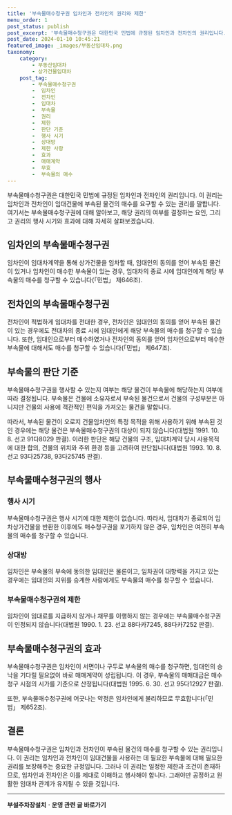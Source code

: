 ```yaml
---
title: '부속물매수청구권 임차인과 전차인의 권리와 제한'
menu_order: 1
post_status: publish
post_excerpt: '부속물매수청구권은 대한민국 민법에 규정된 임차인과 전차인의 권리입니다. 이 권리는 임차인과 전차인이 임대건물에 부속된 물건의 매수를 요구할 수 있는 권리를 말합니다. 여기서는 부속물매수청구권에 대해 알아보고, 해당 권리의 여부를 결정하는 요인, 그리고 권리의 행사 시기와 효과에 대해 자세히 살펴보겠습니다.'
post_date: 2024-01-10 10:45:21
featured_image: _images/부동산임대차.png
taxonomy:
    category:
        - 부동산임대차
        - 상가건물임대차
    post_tag:
        - 부속물매수청구권
        -  임차인
        -  전차인
        -  임대차
        -  부속물
        -  권리
        -  제한
        -  판단 기준
        -  행사 시기
        -  상대방
        -  제한 사항
        -  효과
        -  매매계약
        -  무효
        -  부속물의 매수
---
```



부속물매수청구권은 대한민국 민법에 규정된 임차인과 전차인의 권리입니다. 이 권리는 임차인과 전차인이 임대건물에 부속된 물건의 매수를 요구할 수 있는 권리를 말합니다. 여기서는 부속물매수청구권에 대해 알아보고, 해당 권리의 여부를 결정하는 요인, 그리고 권리의 행사 시기와 효과에 대해 자세히 살펴보겠습니다.

## 임차인의 부속물매수청구권

임차인이 임대차계약을 통해 상가건물을 임차할 때, 임대인의 동의를 얻어 부속된 물건이 있거나 임차인이 매수한 부속물이 있는 경우, 임대차의 종료 시에 임대인에게 해당 부속물의 매수를 청구할 수 있습니다(「민법」 제646조).

## 전차인의 부속물매수청구권

전차인이 적법하게 임대차를 전대한 경우, 전차인은 임대인의 동의를 얻어 부속된 물건이 있는 경우에도 전대차의 종료 시에 임대인에게 해당 부속물의 매수를 청구할 수 있습니다. 또한, 임대인으로부터 매수하였거나 전차인의 동의를 얻어 임차인으로부터 매수한 부속물에 대해서도 매수를 청구할 수 있습니다(「민법」 제647조).

## 부속물의 판단 기준

부속물매수청구권을 행사할 수 있는지 여부는 해당 물건이 부속물에 해당하는지 여부에 따라 결정됩니다. 부속물은 건물에 소유자로서 부속된 물건으로서 건물의 구성부분은 아니지만 건물의 사용에 객관적인 편익을 가져오는 물건을 말합니다.

따라서, 부속된 물건이 오로지 건물임차인의 특정 목적을 위해 사용하기 위해 부속된 것인 경우에는 해당 물건은 부속물매수청구권의 대상이 되지 않습니다(대법원 1991. 10. 8. 선고 91다8029 판결). 이러한 판단은 해당 건물의 구조, 임대차계약 당시 사용목적에 대한 합의, 건물의 위치와 주위 환경 등을 고려하여 판단됩니다(대법원 1993. 10. 8. 선고 93다25738, 93다25745 판결).

## 부속물매수청구권의 행사

### 행사 시기

부속물매수청구권은 행사 시기에 대한 제한이 없습니다. 따라서, 임대차가 종료되어 임차상가건물을 반환한 이후에도 매수청구권을 포기하지 않은 경우, 임차인은 여전히 부속물의 매수를 청구할 수 있습니다.

### 상대방

임차인은 부속물의 부속에 동의한 임대인은 물론이고, 임차권이 대항력을 가지고 있는 경우에는 임대인의 지위를 승계한 사람에게도 부속물의 매수를 청구할 수 있습니다.

### 부속물매수청구권의 제한

임차인이 임대료를 지급하지 않거나 채무를 이행하지 않는 경우에는 부속물매수청구권이 인정되지 않습니다(대법원 1990. 1. 23. 선고 88다카7245, 88다카7252 판결).

## 부속물매수청구권의 효과

부속물매수청구권은 임차인이 서면이나 구두로 부속물의 매수를 청구하면, 임대인의 승낙을 기다릴 필요없이 바로 매매계약이 성립됩니다. 이 경우, 부속물의 매매대금은 매수청구 시점의 시가를 기준으로 산정됩니다(대법원 1995. 6. 30. 선고 95다12927 판결).

또한, 부속물매수청구권에 어긋나는 약정은 임차인에게 불리하므로 무효합니다(「민법」 제652조).

## 결론

부속물매수청구권은 임차인과 전차인이 부속된 물건의 매수를 청구할 수 있는 권리입니다. 이 권리는 임차인과 전차인이 임대건물을 사용하는 데 필요한 부속물에 대해 필요한 권리를 보장해주는 중요한 규정입니다. 그러나 이 권리는 일정한 제한과 조건이 존재하므로, 임차인과 전차인은 이를 제대로 이해하고 행사해야 합니다. 그래야만 공정하고 원활한 임대차 관계가 유지될 수 있을 것입니다.
<!-- wp:separator -->
<hr class="wp-block-separator has-alpha-channel-opacity"/>
<!-- /wp:separator -->

<!-- wp:group {"backgroundColor":"base","layout":{"type":"constrained"}} -->
<div class="wp-block-group has-base-background-color has-background"><!-- wp:paragraph {"align":"center","fontSize":"medium"} -->
<p class="has-text-align-center has-large-font-size"><strong>부설주차장설치ㆍ운영 관련 글 바로가기</strong></p>
<!-- /wp:paragraph -->


<!-- wp:latest-posts
{"categories":[{"id":1837,"count":19,"description":"","link":"https://uknowlaw.com/category/%eb%b6%80%ec%84%a4%ec%a3%bc%ec%b0%a8%ec%9e%a5%ec%84%a4%ec%b9%98%e3%86%8d%ec%9a%b4%ec%98%81/","name":"부설주차장설치ㆍ운영","slug":"부설주차장설치ㆍ운영","taxonomy":"category","parent":0,"meta":[],"_links":{"self":[{"href":"https://uknowlaw.com/wp-json/wp/v2/categories/1837"}],"collection":[{"href":"https://uknowlaw.com/wp-json/wp/v2/categories"}],"about":[{"href":"https://uknowlaw.com/wp-json/wp/v2/taxonomies/category"}],"wp:post_type":[{"href":"https://uknowlaw.com/wp-json/wp/v2/posts?categories=1837"}],"curies":[{"name":"wp","href":"https://api.w.org/{rel}","templated":true}]}}],"postsToShow":100,"excerptLength":28,"postLayout":"grid","columns":2,"featuredImageAlign":"left","featuredImageSizeSlug":"large","fontSize":"small"} /--></div>
<!-- /wp:group -->
